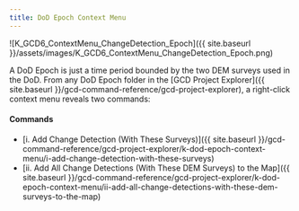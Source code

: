 ```yaml
---
title: DoD Epoch Context Menu
---
```


![K_GCD6_ContextMenu_ChangeDetection_Epoch]({{ site.baseurl }}/assets/images/K_GCD6_ContextMenu_ChangeDetection_Epoch.png)

A DoD Epoch is just a time period bounded by the two DEM surveys used in the DoD. From any DoD Epoch folder in the [GCD Project Explorer]({{ site.baseurl }}/gcd-command-reference/gcd-project-explorer), a right-click context menu reveals two commands:

#### Commands

- [i. Add Change Detection (With These Surveys)]({{ site.baseurl }}/gcd-command-reference/gcd-project-explorer/k-dod-epoch-context-menu/i-add-change-detection-with-these-surveys)
- [ii. Add All Change Detections (With These DEM Surveys) to the Map]({{ site.baseurl }}/gcd-command-reference/gcd-project-explorer/k-dod-epoch-context-menu/ii-add-all-change-detections-with-these-dem-surveys-to-the-map)